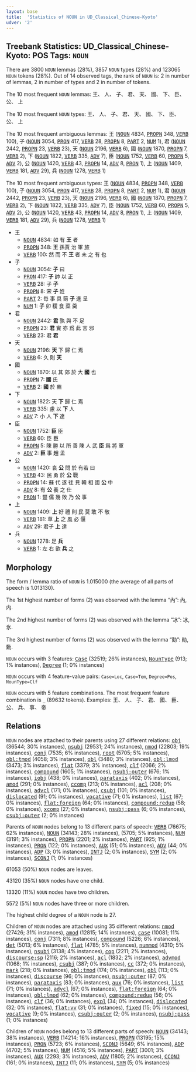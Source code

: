 ```yaml
---
layout: base
title:  'Statistics of NOUN in UD_Classical_Chinese-Kyoto'
udver: '2'
---
```


## Treebank Statistics: UD_Classical_Chinese-Kyoto: POS Tags: `NOUN`

There are 3800 `NOUN` lemmas (28%), 3857 `NOUN` types (28%) and 123065 `NOUN` tokens (28%).
Out of 14 observed tags, the rank of `NOUN` is: 2 in number of lemmas, 2 in number of types and 2 in number of tokens.

The 10 most frequent `NOUN` lemmas: 王、 人、 子、 君、 天、 國、 下、 臣、 公、 上

The 10 most frequent `NOUN` types:  王、 人、 子、 君、 天、 國、 下、 臣、 公、 上

The 10 most frequent ambiguous lemmas: 王 (<tt><a href="lzh_kyoto-pos-NOUN.html">NOUN</a></tt> 4834, <tt><a href="lzh_kyoto-pos-PROPN.html">PROPN</a></tt> 348, <tt><a href="lzh_kyoto-pos-VERB.html">VERB</a></tt> 100), 子 (<tt><a href="lzh_kyoto-pos-NOUN.html">NOUN</a></tt> 3054, <tt><a href="lzh_kyoto-pos-PRON.html">PRON</a></tt> 417, <tt><a href="lzh_kyoto-pos-VERB.html">VERB</a></tt> 28, <tt><a href="lzh_kyoto-pos-PROPN.html">PROPN</a></tt> 8, <tt><a href="lzh_kyoto-pos-PART.html">PART</a></tt> 2, <tt><a href="lzh_kyoto-pos-NUM.html">NUM</a></tt> 1), 君 (<tt><a href="lzh_kyoto-pos-NOUN.html">NOUN</a></tt> 2442, <tt><a href="lzh_kyoto-pos-PROPN.html">PROPN</a></tt> 23, <tt><a href="lzh_kyoto-pos-VERB.html">VERB</a></tt> 23), 天 (<tt><a href="lzh_kyoto-pos-NOUN.html">NOUN</a></tt> 2196, <tt><a href="lzh_kyoto-pos-VERB.html">VERB</a></tt> 6), 國 (<tt><a href="lzh_kyoto-pos-NOUN.html">NOUN</a></tt> 1870, <tt><a href="lzh_kyoto-pos-PROPN.html">PROPN</a></tt> 7, <tt><a href="lzh_kyoto-pos-VERB.html">VERB</a></tt> 2), 下 (<tt><a href="lzh_kyoto-pos-NOUN.html">NOUN</a></tt> 1822, <tt><a href="lzh_kyoto-pos-VERB.html">VERB</a></tt> 335, <tt><a href="lzh_kyoto-pos-ADV.html">ADV</a></tt> 7), 臣 (<tt><a href="lzh_kyoto-pos-NOUN.html">NOUN</a></tt> 1752, <tt><a href="lzh_kyoto-pos-VERB.html">VERB</a></tt> 60, <tt><a href="lzh_kyoto-pos-PROPN.html">PROPN</a></tt> 5, <tt><a href="lzh_kyoto-pos-ADV.html">ADV</a></tt> 2), 公 (<tt><a href="lzh_kyoto-pos-NOUN.html">NOUN</a></tt> 1420, <tt><a href="lzh_kyoto-pos-VERB.html">VERB</a></tt> 43, <tt><a href="lzh_kyoto-pos-PROPN.html">PROPN</a></tt> 14, <tt><a href="lzh_kyoto-pos-ADV.html">ADV</a></tt> 8, <tt><a href="lzh_kyoto-pos-PRON.html">PRON</a></tt> 1), 上 (<tt><a href="lzh_kyoto-pos-NOUN.html">NOUN</a></tt> 1409, <tt><a href="lzh_kyoto-pos-VERB.html">VERB</a></tt> 181, <tt><a href="lzh_kyoto-pos-ADV.html">ADV</a></tt> 29), 兵 (<tt><a href="lzh_kyoto-pos-NOUN.html">NOUN</a></tt> 1278, <tt><a href="lzh_kyoto-pos-VERB.html">VERB</a></tt> 1)

The 10 most frequent ambiguous types:  王 (<tt><a href="lzh_kyoto-pos-NOUN.html">NOUN</a></tt> 4834, <tt><a href="lzh_kyoto-pos-PROPN.html">PROPN</a></tt> 348, <tt><a href="lzh_kyoto-pos-VERB.html">VERB</a></tt> 100), 子 (<tt><a href="lzh_kyoto-pos-NOUN.html">NOUN</a></tt> 3054, <tt><a href="lzh_kyoto-pos-PRON.html">PRON</a></tt> 417, <tt><a href="lzh_kyoto-pos-VERB.html">VERB</a></tt> 28, <tt><a href="lzh_kyoto-pos-PROPN.html">PROPN</a></tt> 8, <tt><a href="lzh_kyoto-pos-PART.html">PART</a></tt> 2, <tt><a href="lzh_kyoto-pos-NUM.html">NUM</a></tt> 1), 君 (<tt><a href="lzh_kyoto-pos-NOUN.html">NOUN</a></tt> 2442, <tt><a href="lzh_kyoto-pos-PROPN.html">PROPN</a></tt> 23, <tt><a href="lzh_kyoto-pos-VERB.html">VERB</a></tt> 23), 天 (<tt><a href="lzh_kyoto-pos-NOUN.html">NOUN</a></tt> 2196, <tt><a href="lzh_kyoto-pos-VERB.html">VERB</a></tt> 6), 國 (<tt><a href="lzh_kyoto-pos-NOUN.html">NOUN</a></tt> 1870, <tt><a href="lzh_kyoto-pos-PROPN.html">PROPN</a></tt> 7, <tt><a href="lzh_kyoto-pos-VERB.html">VERB</a></tt> 2), 下 (<tt><a href="lzh_kyoto-pos-NOUN.html">NOUN</a></tt> 1822, <tt><a href="lzh_kyoto-pos-VERB.html">VERB</a></tt> 335, <tt><a href="lzh_kyoto-pos-ADV.html">ADV</a></tt> 7), 臣 (<tt><a href="lzh_kyoto-pos-NOUN.html">NOUN</a></tt> 1752, <tt><a href="lzh_kyoto-pos-VERB.html">VERB</a></tt> 60, <tt><a href="lzh_kyoto-pos-PROPN.html">PROPN</a></tt> 5, <tt><a href="lzh_kyoto-pos-ADV.html">ADV</a></tt> 2), 公 (<tt><a href="lzh_kyoto-pos-NOUN.html">NOUN</a></tt> 1420, <tt><a href="lzh_kyoto-pos-VERB.html">VERB</a></tt> 43, <tt><a href="lzh_kyoto-pos-PROPN.html">PROPN</a></tt> 14, <tt><a href="lzh_kyoto-pos-ADV.html">ADV</a></tt> 8, <tt><a href="lzh_kyoto-pos-PRON.html">PRON</a></tt> 1), 上 (<tt><a href="lzh_kyoto-pos-NOUN.html">NOUN</a></tt> 1409, <tt><a href="lzh_kyoto-pos-VERB.html">VERB</a></tt> 181, <tt><a href="lzh_kyoto-pos-ADV.html">ADV</a></tt> 29), 兵 (<tt><a href="lzh_kyoto-pos-NOUN.html">NOUN</a></tt> 1278, <tt><a href="lzh_kyoto-pos-VERB.html">VERB</a></tt> 1)


* 王
  * <tt><a href="lzh_kyoto-pos-NOUN.html">NOUN</a></tt> 4834: 如 有 <b>王</b> 者
  * <tt><a href="lzh_kyoto-pos-PROPN.html">PROPN</a></tt> 348: <b>王</b> 孫賈 治 軍 旅
  * <tt><a href="lzh_kyoto-pos-VERB.html">VERB</a></tt> 100: 然 而 不 <b>王</b> 者 未 之 有 也
* 子
  * <tt><a href="lzh_kyoto-pos-NOUN.html">NOUN</a></tt> 3054: <b>子</b> 曰
  * <tt><a href="lzh_kyoto-pos-PRON.html">PRON</a></tt> 417: <b>子</b> 帥 以 正
  * <tt><a href="lzh_kyoto-pos-VERB.html">VERB</a></tt> 28: 子 <b>子</b>
  * <tt><a href="lzh_kyoto-pos-PROPN.html">PROPN</a></tt> 8: 宋 <b>子</b> 姓
  * <tt><a href="lzh_kyoto-pos-PART.html">PART</a></tt> 2: 毎 事 具 箚 <b>子</b> 進 呈
  * <tt><a href="lzh_kyoto-pos-NUM.html">NUM</a></tt> 1: <b>子</b> 卯 稷 食 菜 羹
* 君
  * <tt><a href="lzh_kyoto-pos-NOUN.html">NOUN</a></tt> 2442: <b>君</b> 孰 與 不 足
  * <tt><a href="lzh_kyoto-pos-PROPN.html">PROPN</a></tt> 23: <b>君</b> 實 亦 爲 此 言 邪
  * <tt><a href="lzh_kyoto-pos-VERB.html">VERB</a></tt> 23: 君 <b>君</b>
* 天
  * <tt><a href="lzh_kyoto-pos-NOUN.html">NOUN</a></tt> 2196: <b>天</b> 下 歸 仁 焉
  * <tt><a href="lzh_kyoto-pos-VERB.html">VERB</a></tt> 6: 久 則 <b>天</b>
* 國
  * <tt><a href="lzh_kyoto-pos-NOUN.html">NOUN</a></tt> 1870: 以 其 郊 於 大 <b>國</b> 也
  * <tt><a href="lzh_kyoto-pos-PROPN.html">PROPN</a></tt> 7: <b>國</b> 氏
  * <tt><a href="lzh_kyoto-pos-VERB.html">VERB</a></tt> 2: <b>國</b> 於 豳
* 下
  * <tt><a href="lzh_kyoto-pos-NOUN.html">NOUN</a></tt> 1822: 天 <b>下</b> 歸 仁 焉
  * <tt><a href="lzh_kyoto-pos-VERB.html">VERB</a></tt> 335: 慮 以 <b>下</b> 人
  * <tt><a href="lzh_kyoto-pos-ADV.html">ADV</a></tt> 7: 小 人 <b>下</b> 達
* 臣
  * <tt><a href="lzh_kyoto-pos-NOUN.html">NOUN</a></tt> 1752: <b>臣</b> 臣
  * <tt><a href="lzh_kyoto-pos-VERB.html">VERB</a></tt> 60: 臣 <b>臣</b>
  * <tt><a href="lzh_kyoto-pos-PROPN.html">PROPN</a></tt> 5: 陳 勝 以 所 善 陳 人 武 <b>臣</b> 爲 將 軍
  * <tt><a href="lzh_kyoto-pos-ADV.html">ADV</a></tt> 2: <b>臣</b> 事 趙 孟
* 公
  * <tt><a href="lzh_kyoto-pos-NOUN.html">NOUN</a></tt> 1420: 哀 <b>公</b> 問 於 有若 曰
  * <tt><a href="lzh_kyoto-pos-VERB.html">VERB</a></tt> 43: 民 勇 於 <b>公</b> 戰
  * <tt><a href="lzh_kyoto-pos-PROPN.html">PROPN</a></tt> 14: 蘇 代 遂 往 見 韓 相 國 <b>公</b> 中
  * <tt><a href="lzh_kyoto-pos-ADV.html">ADV</a></tt> 8: 有 <b>公</b> 養 之 仕
  * <tt><a href="lzh_kyoto-pos-PRON.html">PRON</a></tt> 1: 豎 儒 幾 敗 乃 <b>公</b> 事
* 上
  * <tt><a href="lzh_kyoto-pos-NOUN.html">NOUN</a></tt> 1409: <b>上</b> 好 禮 則 民 莫 敢 不 敬
  * <tt><a href="lzh_kyoto-pos-VERB.html">VERB</a></tt> 181: 草 <b>上</b> 之 風 必 偃
  * <tt><a href="lzh_kyoto-pos-ADV.html">ADV</a></tt> 29: 君子 <b>上</b> 達
* 兵
  * <tt><a href="lzh_kyoto-pos-NOUN.html">NOUN</a></tt> 1278: 足 <b>兵</b>
  * <tt><a href="lzh_kyoto-pos-VERB.html">VERB</a></tt> 1: 左 右 欲 <b>兵</b> 之

## Morphology

The form / lemma ratio of `NOUN` is 1.015000 (the average of all parts of speech is 1.013130).

The 1st highest number of forms (2) was observed with the lemma “內”: 內, 内.

The 2nd highest number of forms (2) was observed with the lemma “冰”: 冰, 氷.

The 3rd highest number of forms (2) was observed with the lemma “勳”: 勛, 勳.

`NOUN` occurs with 3 features: <tt><a href="lzh_kyoto-feat-Case.html">Case</a></tt> (32519; 26% instances), <tt><a href="lzh_kyoto-feat-NounType.html">NounType</a></tt> (913; 1% instances), <tt><a href="lzh_kyoto-feat-Degree.html">Degree</a></tt> (1; 0% instances)

`NOUN` occurs with 4 feature-value pairs: `Case=Loc`, `Case=Tem`, `Degree=Pos`, `NounType=Clf`

`NOUN` occurs with 5 feature combinations.
The most frequent feature combination is `_` (89632 tokens).
Examples: 王、 人、 子、 君、 國、 臣、 公、 兵、 事、 帝


## Relations

`NOUN` nodes are attached to their parents using 27 different relations: <tt><a href="lzh_kyoto-dep-obj.html">obj</a></tt> (36544; 30% instances), <tt><a href="lzh_kyoto-dep-nsubj.html">nsubj</a></tt> (29531; 24% instances), <tt><a href="lzh_kyoto-dep-nmod.html">nmod</a></tt> (22803; 19% instances), <tt><a href="lzh_kyoto-dep-conj.html">conj</a></tt> (7535; 6% instances), <tt><a href="lzh_kyoto-dep-root.html">root</a></tt> (5705; 5% instances), <tt><a href="lzh_kyoto-dep-obl-tmod.html">obl:tmod</a></tt> (4058; 3% instances), <tt><a href="lzh_kyoto-dep-obl.html">obl</a></tt> (3480; 3% instances), <tt><a href="lzh_kyoto-dep-obl-lmod.html">obl:lmod</a></tt> (3473; 3% instances), <tt><a href="lzh_kyoto-dep-flat.html">flat</a></tt> (3379; 3% instances), <tt><a href="lzh_kyoto-dep-clf.html">clf</a></tt> (2066; 2% instances), <tt><a href="lzh_kyoto-dep-compound.html">compound</a></tt> (1605; 1% instances), <tt><a href="lzh_kyoto-dep-nsubj-outer.html">nsubj:outer</a></tt> (676; 1% instances), <tt><a href="lzh_kyoto-dep-iobj.html">iobj</a></tt> (438; 0% instances), <tt><a href="lzh_kyoto-dep-parataxis.html">parataxis</a></tt> (402; 0% instances), <tt><a href="lzh_kyoto-dep-amod.html">amod</a></tt> (291; 0% instances), <tt><a href="lzh_kyoto-dep-ccomp.html">ccomp</a></tt> (213; 0% instances), <tt><a href="lzh_kyoto-dep-acl.html">acl</a></tt> (208; 0% instances), <tt><a href="lzh_kyoto-dep-advcl.html">advcl</a></tt> (171; 0% instances), <tt><a href="lzh_kyoto-dep-csubj.html">csubj</a></tt> (101; 0% instances), <tt><a href="lzh_kyoto-dep-dislocated.html">dislocated</a></tt> (91; 0% instances), <tt><a href="lzh_kyoto-dep-vocative.html">vocative</a></tt> (71; 0% instances), <tt><a href="lzh_kyoto-dep-list.html">list</a></tt> (67; 0% instances), <tt><a href="lzh_kyoto-dep-flat-foreign.html">flat:foreign</a></tt> (64; 0% instances), <tt><a href="lzh_kyoto-dep-compound-redup.html">compound:redup</a></tt> (58; 0% instances), <tt><a href="lzh_kyoto-dep-xcomp.html">xcomp</a></tt> (27; 0% instances), <tt><a href="lzh_kyoto-dep-nsubj-pass.html">nsubj:pass</a></tt> (6; 0% instances), <tt><a href="lzh_kyoto-dep-csubj-outer.html">csubj:outer</a></tt> (2; 0% instances)

Parents of `NOUN` nodes belong to 13 different parts of speech: <tt><a href="lzh_kyoto-pos-VERB.html">VERB</a></tt> (76675; 62% instances), <tt><a href="lzh_kyoto-pos-NOUN.html">NOUN</a></tt> (34143; 28% instances),  (5705; 5% instances), <tt><a href="lzh_kyoto-pos-NUM.html">NUM</a></tt> (3191; 3% instances), <tt><a href="lzh_kyoto-pos-PROPN.html">PROPN</a></tt> (2201; 2% instances), <tt><a href="lzh_kyoto-pos-PART.html">PART</a></tt> (925; 1% instances), <tt><a href="lzh_kyoto-pos-PRON.html">PRON</a></tt> (122; 0% instances), <tt><a href="lzh_kyoto-pos-AUX.html">AUX</a></tt> (51; 0% instances), <tt><a href="lzh_kyoto-pos-ADV.html">ADV</a></tt> (44; 0% instances), <tt><a href="lzh_kyoto-pos-ADP.html">ADP</a></tt> (3; 0% instances), <tt><a href="lzh_kyoto-pos-INTJ.html">INTJ</a></tt> (2; 0% instances), <tt><a href="lzh_kyoto-pos-SYM.html">SYM</a></tt> (2; 0% instances), <tt><a href="lzh_kyoto-pos-SCONJ.html">SCONJ</a></tt> (1; 0% instances)

61053 (50%) `NOUN` nodes are leaves.

43120 (35%) `NOUN` nodes have one child.

13320 (11%) `NOUN` nodes have two children.

5572 (5%) `NOUN` nodes have three or more children.

The highest child degree of a `NOUN` node is 27.

Children of `NOUN` nodes are attached using 35 different relations: <tt><a href="lzh_kyoto-dep-nmod.html">nmod</a></tt> (27426; 31% instances), <tt><a href="lzh_kyoto-dep-amod.html">amod</a></tt> (12815; 14% instances), <tt><a href="lzh_kyoto-dep-case.html">case</a></tt> (10081; 11% instances), <tt><a href="lzh_kyoto-dep-conj.html">conj</a></tt> (7311; 8% instances), <tt><a href="lzh_kyoto-dep-compound.html">compound</a></tt> (5226; 6% instances), <tt><a href="lzh_kyoto-dep-det.html">det</a></tt> (5013; 6% instances), <tt><a href="lzh_kyoto-dep-flat.html">flat</a></tt> (4785; 5% instances), <tt><a href="lzh_kyoto-dep-nummod.html">nummod</a></tt> (4310; 5% instances), <tt><a href="lzh_kyoto-dep-nsubj.html">nsubj</a></tt> (3138; 4% instances), <tt><a href="lzh_kyoto-dep-cop.html">cop</a></tt> (2211; 2% instances), <tt><a href="lzh_kyoto-dep-discourse-sp.html">discourse:sp</a></tt> (2116; 2% instances), <tt><a href="lzh_kyoto-dep-acl.html">acl</a></tt> (1832; 2% instances), <tt><a href="lzh_kyoto-dep-advmod.html">advmod</a></tt> (1068; 1% instances), <tt><a href="lzh_kyoto-dep-csubj.html">csubj</a></tt> (387; 0% instances), <tt><a href="lzh_kyoto-dep-cc.html">cc</a></tt> (372; 0% instances), <tt><a href="lzh_kyoto-dep-mark.html">mark</a></tt> (218; 0% instances), <tt><a href="lzh_kyoto-dep-obl-tmod.html">obl:tmod</a></tt> (174; 0% instances), <tt><a href="lzh_kyoto-dep-obl.html">obl</a></tt> (113; 0% instances), <tt><a href="lzh_kyoto-dep-discourse.html">discourse</a></tt> (96; 0% instances), <tt><a href="lzh_kyoto-dep-nsubj-outer.html">nsubj:outer</a></tt> (87; 0% instances), <tt><a href="lzh_kyoto-dep-parataxis.html">parataxis</a></tt> (83; 0% instances), <tt><a href="lzh_kyoto-dep-aux.html">aux</a></tt> (76; 0% instances), <tt><a href="lzh_kyoto-dep-list.html">list</a></tt> (71; 0% instances), <tt><a href="lzh_kyoto-dep-advcl.html">advcl</a></tt> (67; 0% instances), <tt><a href="lzh_kyoto-dep-flat-foreign.html">flat:foreign</a></tt> (64; 0% instances), <tt><a href="lzh_kyoto-dep-obl-lmod.html">obl:lmod</a></tt> (62; 0% instances), <tt><a href="lzh_kyoto-dep-compound-redup.html">compound:redup</a></tt> (56; 0% instances), <tt><a href="lzh_kyoto-dep-clf.html">clf</a></tt> (36; 0% instances), <tt><a href="lzh_kyoto-dep-expl.html">expl</a></tt> (34; 0% instances), <tt><a href="lzh_kyoto-dep-dislocated.html">dislocated</a></tt> (32; 0% instances), <tt><a href="lzh_kyoto-dep-flat-vv.html">flat:vv</a></tt> (31; 0% instances), <tt><a href="lzh_kyoto-dep-fixed.html">fixed</a></tt> (15; 0% instances), <tt><a href="lzh_kyoto-dep-vocative.html">vocative</a></tt> (9; 0% instances), <tt><a href="lzh_kyoto-dep-csubj-outer.html">csubj:outer</a></tt> (2; 0% instances), <tt><a href="lzh_kyoto-dep-nsubj-pass.html">nsubj:pass</a></tt> (1; 0% instances)

Children of `NOUN` nodes belong to 13 different parts of speech: <tt><a href="lzh_kyoto-pos-NOUN.html">NOUN</a></tt> (34143; 38% instances), <tt><a href="lzh_kyoto-pos-VERB.html">VERB</a></tt> (14214; 16% instances), <tt><a href="lzh_kyoto-pos-PROPN.html">PROPN</a></tt> (13195; 15% instances), <tt><a href="lzh_kyoto-pos-PRON.html">PRON</a></tt> (5723; 6% instances), <tt><a href="lzh_kyoto-pos-SCONJ.html">SCONJ</a></tt> (5649; 6% instances), <tt><a href="lzh_kyoto-pos-ADP.html">ADP</a></tt> (4702; 5% instances), <tt><a href="lzh_kyoto-pos-NUM.html">NUM</a></tt> (4516; 5% instances), <tt><a href="lzh_kyoto-pos-PART.html">PART</a></tt> (3001; 3% instances), <tt><a href="lzh_kyoto-pos-AUX.html">AUX</a></tt> (2293; 3% instances), <tt><a href="lzh_kyoto-pos-ADV.html">ADV</a></tt> (1805; 2% instances), <tt><a href="lzh_kyoto-pos-CCONJ.html">CCONJ</a></tt> (161; 0% instances), <tt><a href="lzh_kyoto-pos-INTJ.html">INTJ</a></tt> (11; 0% instances), <tt><a href="lzh_kyoto-pos-SYM.html">SYM</a></tt> (5; 0% instances)

